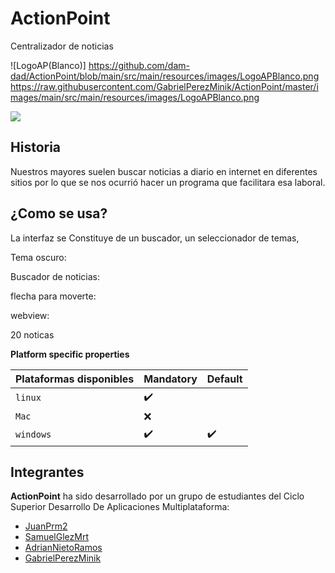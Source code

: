 # ActionPoint
Centralizador de noticias

![LogoAP(Blanco)] https://github.com/dam-dad/ActionPoint/blob/main/src/main/resources/images/LogoAPBlanco.png
https://raw.githubusercontent.com/GabrielPerezMinik/ActionPoint/master/images/main/src/main/resources/images/LogoAPBlanco.png

![](/main/src/main/resources/images/LogoAPBlanco.png)

## Historia

Nuestros mayores suelen buscar noticias a diario en internet en diferentes sitios por lo que se nos ocurrió  hacer un programa que facilitara esa laboral.



## ¿Como se usa?



La interfaz se Constituye de un buscador, un seleccionador de temas, 



Tema oscuro:

Buscador de noticias:

flecha para moverte:

webview:

20 noticas



**Platform specific properties**

| Plataformas disponibles | Mandatory | Default |
| ----------------------- | --------- | ------- |
| `linux`                 | ✔️         |         |
| `Mac`                   | ❌         |         |
| `windows`               | ✔️         | ✔️       |

## Integrantes

**ActionPoint** ha sido desarrollado por un grupo de estudiantes del Ciclo Superior Desarrollo De Aplicaciones Multiplataforma:

- [JuanPrm2 ](https://github.com/JuanPrm2)
- [SamuelGlezMrt ](https://github.com/SamuelGlezMrt)
- [AdrianNietoRamos ](https://github.com/AdrianNietoRamos)
- [GabrielPerezMinik ](https://github.com/GabrielPerezMinik)
